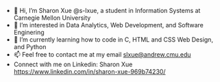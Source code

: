 - 👋 Hi, I’m Sharon Xue @s-lxue, a student in Information Systems at Carnegie Mellon University
- 👀 I’m interested in Data Analytics, Web Development, and Software Enginering 
- 🌱 I’m currently learning how to code in C, HTML and CSS Web Design, and Python
- 📫 Feel free to contact me at my email slxue@andrew.cmu.edu
- Connect with me on Linkedin: Sharon Xue https://www.linkedin.com/in/sharon-xue-969b74230/

<!---
s-lxue/s-lxue is a ✨ special ✨ repository because its `README.md` (this file) appears on your GitHub profile.
You can click the Preview link to take a look at your changes.
--->
